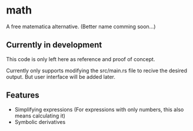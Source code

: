# math
A free matematica alternative. (Better name comming soon...)

## Currently in development
This code is only left here as reference and proof of concept.

Currently only supports modifying the src/main.rs file to recive the desired output. But user interface will be added later.

## Features

- Simplifying expressions (For expressions with only numbers, this also means calculating it)
- Symbolic derivatives
